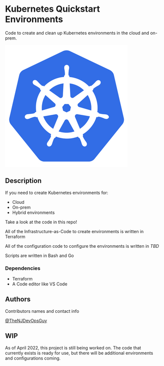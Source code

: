 # Kubernetes Quickstart Environments

Code to create and clean up Kubernetes environments in the cloud and on-prem.

![](images/k8s.png)

## Description

If you need to create Kubernetes environments for:
- Cloud
- On-prem
- Hybrid environments

Take a look at the code in this repo!

All of the Infrastructure-as-Code to create environments is written in Terraform

All of the configuration code to configure the environments is written in *TBD*

Scripts are written in Bash and Go

### Dependencies

* Terraform
* A Code editor like VS Code
## Authors

Contributors names and contact info

[@TheNJDevOpsGuy](https://twitter.com/thenjdevopsguy)

## WIP
As of April 2022, this project is still being worked on. The code that currently exists is ready for use, but there will be additional environments and configurations coming.